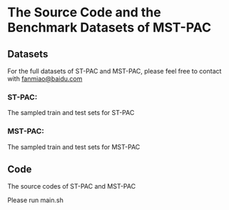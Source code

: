 # The Source Code and the Benchmark Datasets of MST-PAC

## Datasets
For the full datasets of ST-PAC and MST-PAC, please feel free to contact with fanmiao@baidu.com 

### ST-PAC: 
The sampled train and test sets for ST-PAC

### MST-PAC: 
The sampled train and test sets for MST-PAC

## Code

The source codes of ST-PAC and MST-PAC

Please run main.sh 









